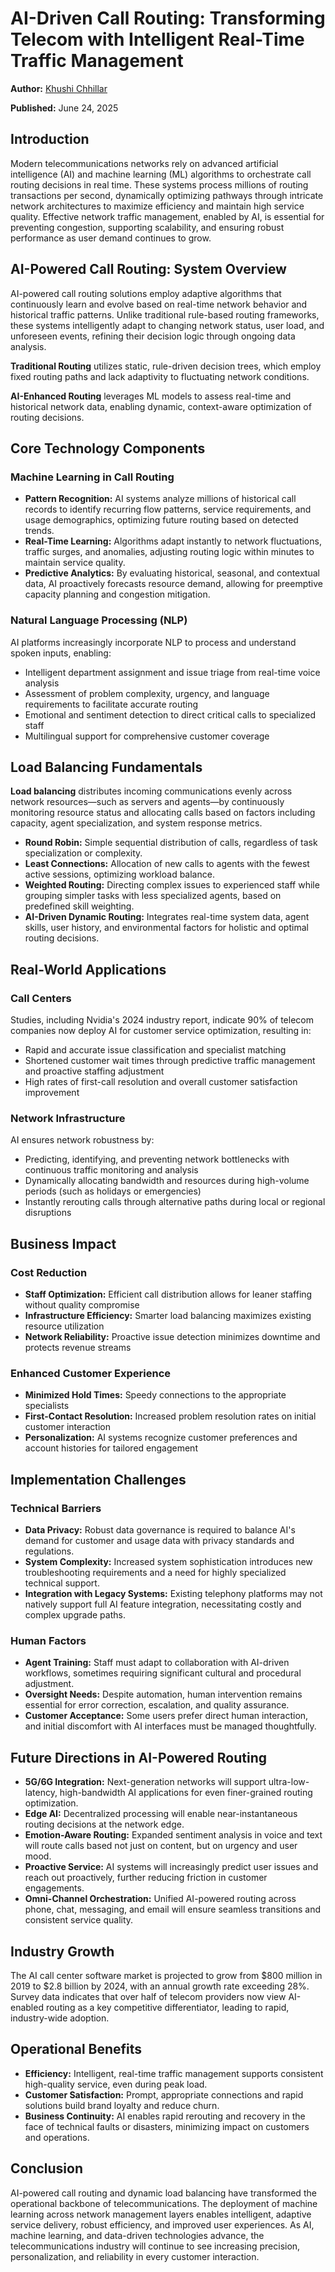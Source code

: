 # AI-Driven Call Routing: Transforming Telecom with Intelligent Real-Time Traffic Management

**Author:** [Khushi Chhillar](https://www.linkedin.com/in/kcl17/)  

**Published:** June 24, 2025

## Introduction

Modern telecommunications networks rely on advanced artificial intelligence (AI) and machine learning (ML) algorithms to orchestrate call routing decisions in real time. These systems process millions of routing transactions per second, dynamically optimizing pathways through intricate network architectures to maximize efficiency and maintain high service quality. Effective network traffic management, enabled by AI, is essential for preventing congestion, supporting scalability, and ensuring robust performance as user demand continues to grow.

## AI-Powered Call Routing: System Overview

AI-powered call routing solutions employ adaptive algorithms that continuously learn and evolve based on real-time network behavior and historical traffic patterns. Unlike traditional rule-based routing frameworks, these systems intelligently adapt to changing network status, user load, and unforeseen events, refining their decision logic through ongoing data analysis.

**Traditional Routing** utilizes static, rule-driven decision trees, which employ fixed routing paths and lack adaptivity to fluctuating network conditions.

**AI-Enhanced Routing** leverages ML models to assess real-time and historical network data, enabling dynamic, context-aware optimization of routing decisions.

## Core Technology Components

### Machine Learning in Call Routing

- **Pattern Recognition:** AI systems analyze millions of historical call records to identify recurring flow patterns, service requirements, and usage demographics, optimizing future routing based on detected trends.
- **Real-Time Learning:** Algorithms adapt instantly to network fluctuations, traffic surges, and anomalies, adjusting routing logic within minutes to maintain service quality.
- **Predictive Analytics:** By evaluating historical, seasonal, and contextual data, AI proactively forecasts resource demand, allowing for preemptive capacity planning and congestion mitigation.

### Natural Language Processing (NLP)

AI platforms increasingly incorporate NLP to process and understand spoken inputs, enabling:

- Intelligent department assignment and issue triage from real-time voice analysis
- Assessment of problem complexity, urgency, and language requirements to facilitate accurate routing
- Emotional and sentiment detection to direct critical calls to specialized staff
- Multilingual support for comprehensive customer coverage

## Load Balancing Fundamentals

**Load balancing** distributes incoming communications evenly across network resources—such as servers and agents—by continuously monitoring resource status and allocating calls based on factors including capacity, agent specialization, and system response metrics.

- **Round Robin:** Simple sequential distribution of calls, regardless of task specialization or complexity.
- **Least Connections:** Allocation of new calls to agents with the fewest active sessions, optimizing workload balance.
- **Weighted Routing:** Directing complex issues to experienced staff while grouping simpler tasks with less specialized agents, based on predefined skill weighting.
- **AI-Driven Dynamic Routing:** Integrates real-time system data, agent skills, user history, and environmental factors for holistic and optimal routing decisions.

## Real-World Applications

### Call Centers

Studies, including Nvidia's 2024 industry report, indicate 90% of telecom companies now deploy AI for customer service optimization, resulting in:

- Rapid and accurate issue classification and specialist matching
- Shortened customer wait times through predictive traffic management and proactive staffing adjustment
- High rates of first-call resolution and overall customer satisfaction improvement

### Network Infrastructure

AI ensures network robustness by:

- Predicting, identifying, and preventing network bottlenecks with continuous traffic monitoring and analysis
- Dynamically allocating bandwidth and resources during high-volume periods (such as holidays or emergencies)
- Instantly rerouting calls through alternative paths during local or regional disruptions

## Business Impact

### Cost Reduction

- **Staff Optimization:** Efficient call distribution allows for leaner staffing without quality compromise
- **Infrastructure Efficiency:** Smarter load balancing maximizes existing resource utilization
- **Network Reliability:** Proactive issue detection minimizes downtime and protects revenue streams

### Enhanced Customer Experience

- **Minimized Hold Times:** Speedy connections to the appropriate specialists
- **First-Contact Resolution:** Increased problem resolution rates on initial customer interaction
- **Personalization:** AI systems recognize customer preferences and account histories for tailored engagement

## Implementation Challenges

### Technical Barriers

- **Data Privacy:** Robust data governance is required to balance AI's demand for customer and usage data with privacy standards and regulations.
- **System Complexity:** Increased system sophistication introduces new troubleshooting requirements and a need for highly specialized technical support.
- **Integration with Legacy Systems:** Existing telephony platforms may not natively support full AI feature integration, necessitating costly and complex upgrade paths.

### Human Factors

- **Agent Training:** Staff must adapt to collaboration with AI-driven workflows, sometimes requiring significant cultural and procedural adjustment.
- **Oversight Needs:** Despite automation, human intervention remains essential for error correction, escalation, and quality assurance.
- **Customer Acceptance:** Some users prefer direct human interaction, and initial discomfort with AI interfaces must be managed thoughtfully.

## Future Directions in AI-Powered Routing

- **5G/6G Integration:** Next-generation networks will support ultra-low-latency, high-bandwidth AI applications for even finer-grained routing optimization.
- **Edge AI:** Decentralized processing will enable near-instantaneous routing decisions at the network edge.
- **Emotion-Aware Routing:** Expanded sentiment analysis in voice and text will route calls based not just on content, but on urgency and user mood.
- **Proactive Service:** AI systems will increasingly predict user issues and reach out proactively, further reducing friction in customer engagements.
- **Omni-Channel Orchestration:** Unified AI-powered routing across phone, chat, messaging, and email will ensure seamless transitions and consistent service quality.

## Industry Growth

The AI call center software market is projected to grow from $800 million in 2019 to $2.8 billion by 2024, with an annual growth rate exceeding 28%. Survey data indicates that over half of telecom providers now view AI-enabled routing as a key competitive differentiator, leading to rapid, industry-wide adoption.

## Operational Benefits

- **Efficiency:** Intelligent, real-time traffic management supports consistent high-quality service, even during peak load.
- **Customer Satisfaction:** Prompt, appropriate connections and rapid solutions build brand loyalty and reduce churn.
- **Business Continuity:** AI enables rapid rerouting and recovery in the face of technical faults or disasters, minimizing impact on customers and operations.

## Conclusion

AI-powered call routing and dynamic load balancing have transformed the operational backbone of telecommunications. The deployment of machine learning across network management layers enables intelligent, adaptive service delivery, robust efficiency, and improved user experiences. As AI, machine learning, and data-driven technologies advance, the telecommunications industry will continue to see increasing precision, personalization, and reliability in every customer interaction.